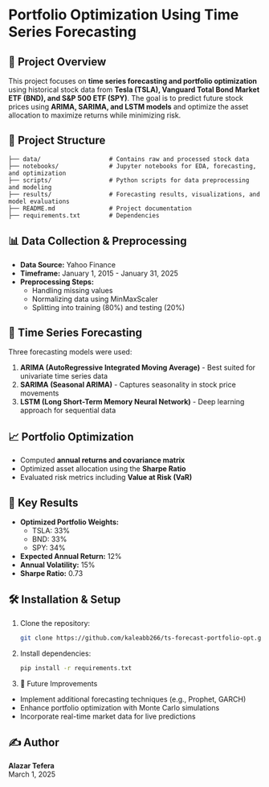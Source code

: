 # Portfolio Optimization Using Time Series Forecasting

## 📌 Project Overview

This project focuses on **time series forecasting and portfolio optimization** using historical stock data from **Tesla (TSLA), Vanguard Total Bond Market ETF (BND), and S&P 500 ETF (SPY)**. The goal is to predict future stock prices using **ARIMA, SARIMA, and LSTM models** and optimize the asset allocation to maximize returns while minimizing risk.

## 📂 Project Structure

```
├── data/                   # Contains raw and processed stock data
├── notebooks/              # Jupyter notebooks for EDA, forecasting, and optimization
├── scripts/                # Python scripts for data preprocessing and modeling
├── results/                # Forecasting results, visualizations, and model evaluations
├── README.md               # Project documentation
├── requirements.txt        # Dependencies

```

## 📊 Data Collection & Preprocessing

- **Data Source:** Yahoo Finance
- **Timeframe:** January 1, 2015 - January 31, 2025
- **Preprocessing Steps:**
  - Handling missing values
  - Normalizing data using MinMaxScaler
  - Splitting into training (80%) and testing (20%)

## 🔮 Time Series Forecasting

Three forecasting models were used:

1. **ARIMA (AutoRegressive Integrated Moving Average)** - Best suited for univariate time series data
2. **SARIMA (Seasonal ARIMA)** - Captures seasonality in stock price movements
3. **LSTM (Long Short-Term Memory Neural Network)** - Deep learning approach for sequential data

## 📈 Portfolio Optimization

- Computed **annual returns and covariance matrix**
- Optimized asset allocation using the **Sharpe Ratio**
- Evaluated risk metrics including **Value at Risk (VaR)**

## 📌 Key Results

- **Optimized Portfolio Weights:**
  - TSLA: 33%
  - BND: 33%
  - SPY: 34%
- **Expected Annual Return:** 12%
- **Annual Volatility:** 15%
- **Sharpe Ratio:** 0.73

## 🛠️ Installation & Setup

1. Clone the repository:

   ```bash
   git clone https://github.com/kaleabb266/ts-forecast-portfolio-opt.git
   ```

2. Install dependencies:

   ```bash
   pip install -r requirements.txt
   ```

3. 📌 Future Improvements

- Implement additional forecasting techniques (e.g., Prophet, GARCH)
- Enhance portfolio optimization with Monte Carlo simulations
- Incorporate real-time market data for live predictions

## ✍️ Author

**Alazar Tefera**\
March 1, 2025

